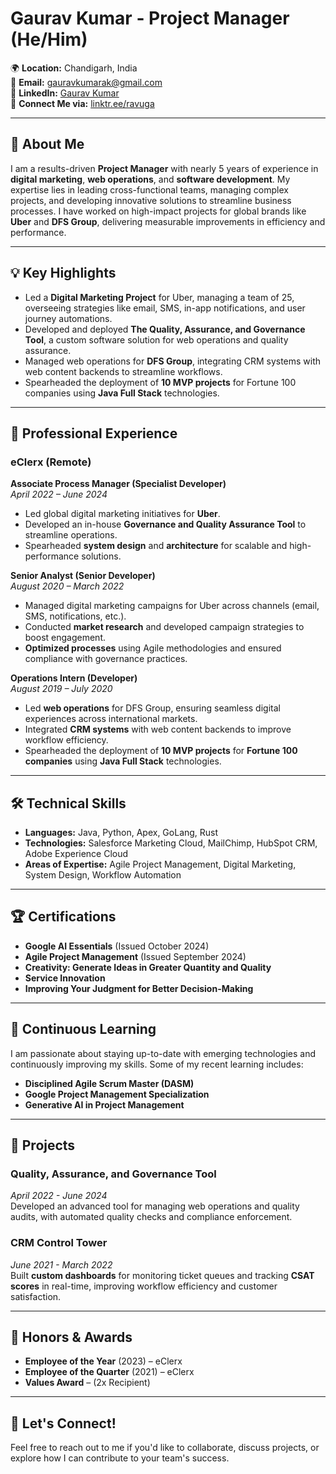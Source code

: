 # Gaurav Kumar - Project Manager (He/Him)

🌍 **Location:** Chandigarh, India  
📧 **Email:** gauravkumarak@gmail.com  
🔗 **LinkedIn:** [Gaurav Kumar](https://www.linkedin.com/in/ravuga)  
🔗 **Connect Me via:** [linktr.ee/ravuga](https://linktr.ee/ravuga)

---

## 👋 About Me

I am a results-driven **Project Manager** with nearly 5 years of experience in **digital marketing**, **web operations**, and **software development**. My expertise lies in leading cross-functional teams, managing complex projects, and developing innovative solutions to streamline business processes. I have worked on high-impact projects for global brands like **Uber** and **DFS Group**, delivering measurable improvements in efficiency and performance.

---

## 💡 Key Highlights

- Led a **Digital Marketing Project** for Uber, managing a team of 25, overseeing strategies like email, SMS, in-app notifications, and user journey automations.
- Developed and deployed **The Quality, Assurance, and Governance Tool**, a custom software solution for web operations and quality assurance.
- Managed web operations for **DFS Group**, integrating CRM systems with web content backends to streamline workflows.
- Spearheaded the deployment of **10 MVP projects** for Fortune 100 companies using **Java Full Stack** technologies.

---

## 💼 Professional Experience

### eClerx (Remote)
**Associate Process Manager (Specialist Developer)**  
_April 2022 – June 2024_  
- Led global digital marketing initiatives for **Uber**.
- Developed an in-house **Governance and Quality Assurance Tool** to streamline operations.
- Spearheaded **system design** and **architecture** for scalable and high-performance solutions.

**Senior Analyst (Senior Developer)**  
_August 2020 – March 2022_  
- Managed digital marketing campaigns for Uber across channels (email, SMS, notifications, etc.).
- Conducted **market research** and developed campaign strategies to boost engagement.
- **Optimized processes** using Agile methodologies and ensured compliance with governance practices.

**Operations Intern (Developer)**  
_August 2019 – July 2020_  
- Led **web operations** for DFS Group, ensuring seamless digital experiences across international markets.
- Integrated **CRM systems** with web content backends to improve workflow efficiency.
- Spearheaded the deployment of **10 MVP projects** for **Fortune 100 companies** using **Java Full Stack** technologies.

---

## 🛠️ Technical Skills

- **Languages:** Java, Python, Apex, GoLang, Rust  
- **Technologies:** Salesforce Marketing Cloud, MailChimp, HubSpot CRM, Adobe Experience Cloud  
- **Areas of Expertise:** Agile Project Management, Digital Marketing, System Design, Workflow Automation

---

## 🏆 Certifications

- **Google AI Essentials** (Issued October 2024)
- **Agile Project Management** (Issued September 2024)
- **Creativity: Generate Ideas in Greater Quantity and Quality**
- **Service Innovation**
- **Improving Your Judgment for Better Decision-Making**

---

## 🌱 Continuous Learning

I am passionate about staying up-to-date with emerging technologies and continuously improving my skills. Some of my recent learning includes:

- **Disciplined Agile Scrum Master (DASM)**
- **Google Project Management Specialization**
- **Generative AI in Project Management**

---

## 🔧 Projects

### Quality, Assurance, and Governance Tool  
_April 2022 - June 2024_  
Developed an advanced tool for managing web operations and quality audits, with automated quality checks and compliance enforcement.

### CRM Control Tower  
_June 2021 - March 2022_  
Built **custom dashboards** for monitoring ticket queues and tracking **CSAT scores** in real-time, improving workflow efficiency and customer satisfaction.

---

## 🏅 Honors & Awards

- **Employee of the Year** (2023) – eClerx  
- **Employee of the Quarter** (2021) – eClerx  
- **Values Award** – (2x Recipient)

---

## 💬 Let's Connect!

Feel free to reach out to me if you'd like to collaborate, discuss projects, or explore how I can contribute to your team's success.

